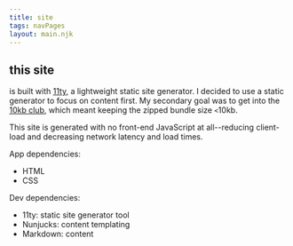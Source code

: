 ```yaml
---
title: site
tags: navPages
layout: main.njk
---
```


## this site
is built with [11ty](https://www.11ty.dev/), a lightweight static site generator. I decided to use a static generator to focus on content first. My secondary goal was
to get into the [10kb club](https://10kbclub.com/), which meant keeping the zipped bundle size `<`10kb.

This site is generated with no front-end JavaScript at all--reducing client-load and decreasing network latency and load times.

App dependencies:
- HTML
- CSS

Dev dependencies:
- 11ty: static site generator tool
- Nunjucks: content templating
- Markdown: content
